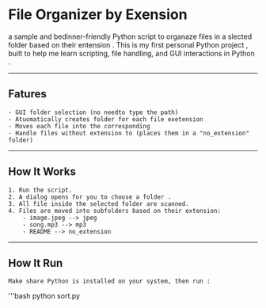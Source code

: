 # File Organizer by Exension 
a sample and bedinner-friendly Python script to organaze files in a slected folder based on their entension .
This is my first personal Python  project ,  built to help me learn scripting, file handling, and GUI interactions in Python .

------------

## Fatures 

	- GUI folder selection (no needto type the path)
	- Atuomatically creates folder for each file exetension
	- Moves each file into the corresponding
	- Handle files without extension to (places them in a "no_extension" folder)
	
------------

## How It Works 
	
	1. Run the script.
	2. A dialog opens for you to choose a folder .
	3. All file inside the selected folder are scanned.
	4. Files are moved into subfolders based on their extension:
		- image.jpeg --> jpeg
		- song.mp3 --> mp3
		- README --> no_extension
		
--------------

## How It Run 
	Make share Python is installed on your system, then run :
	
'''bash
	python sort.py
